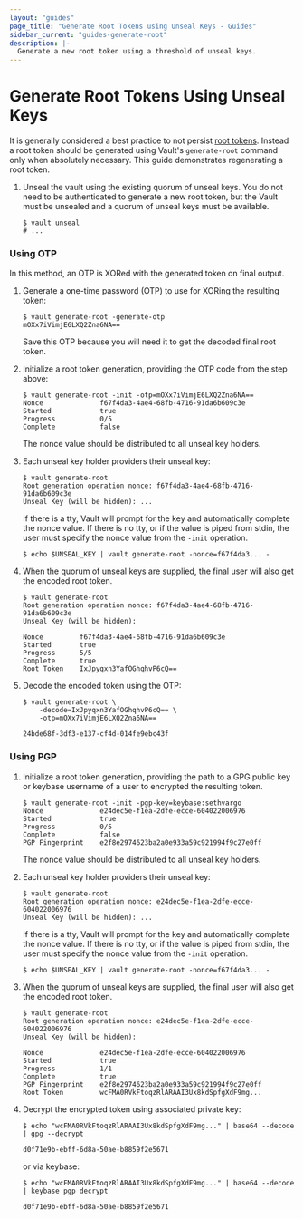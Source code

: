 ```yaml
---
layout: "guides"
page_title: "Generate Root Tokens using Unseal Keys - Guides"
sidebar_current: "guides-generate-root"
description: |-
  Generate a new root token using a threshold of unseal keys.
---
```


# Generate Root Tokens Using Unseal Keys

It is generally considered a best practice to not persist
[root tokens][root-tokens]. Instead a root token should be generated using
Vault's `generate-root` command only when absolutely necessary. This guide
demonstrates regenerating a root token.

1. Unseal the vault using the existing quorum of unseal keys. You do not need to
  be authenticated to generate a new root token, but the Vault must be unsealed
  and a quorum of unseal keys must be available.

    ```shell
    $ vault unseal
    # ...
    ```

### Using OTP

In this method, an OTP is XORed with the generated token on final output.

1. Generate a one-time password (OTP) to use for XORing the resulting token:

    ```text
    $ vault generate-root -generate-otp
    mOXx7iVimjE6LXQ2Zna6NA==
    ```

    Save this OTP because you will need it to get the decoded final root token.

1. Initialize a root token generation, providing the OTP code from the step
   above:

    ```text
    $ vault generate-root -init -otp=mOXx7iVimjE6LXQ2Zna6NA==
    Nonce              f67f4da3-4ae4-68fb-4716-91da6b609c3e
    Started            true
    Progress           0/5
    Complete           false
    ```

    The nonce value should be distributed to all unseal key holders.

1. Each unseal key holder providers their unseal key:

    ```text
    $ vault generate-root
    Root generation operation nonce: f67f4da3-4ae4-68fb-4716-91da6b609c3e
    Unseal Key (will be hidden): ...
    ```

    If there is a tty, Vault will prompt for the key and automatically
    complete the nonce value. If there is no tty, or if the value is piped
    from stdin, the user must specify the nonce value from the `-init`
    operation.

    ```text
    $ echo $UNSEAL_KEY | vault generate-root -nonce=f67f4da3... -
    ```

1. When the quorum of unseal keys are supplied, the final user will also get
   the encoded root token.

    ```text
    $ vault generate-root
    Root generation operation nonce: f67f4da3-4ae4-68fb-4716-91da6b609c3e
    Unseal Key (will be hidden):

    Nonce         f67f4da3-4ae4-68fb-4716-91da6b609c3e
    Started       true
    Progress      5/5
    Complete      true
    Root Token    IxJpyqxn3YafOGhqhvP6cQ==
    ```

1. Decode the encoded token using the OTP:

    ```text
    $ vault generate-root \
        -decode=IxJpyqxn3YafOGhqhvP6cQ== \
        -otp=mOXx7iVimjE6LXQ2Zna6NA==

    24bde68f-3df3-e137-cf4d-014fe9ebc43f
    ```

### Using PGP

1. Initialize a root token generation, providing the path to a GPG public key
   or keybase username of a user to encrypted the resulting token.

    ```text
    $ vault generate-root -init -pgp-key=keybase:sethvargo
    Nonce              e24dec5e-f1ea-2dfe-ecce-604022006976
    Started            true
    Progress           0/5
    Complete           false
    PGP Fingerprint    e2f8e2974623ba2a0e933a59c921994f9c27e0ff
    ```

    The nonce value should be distributed to all unseal key holders.

1. Each unseal key holder providers their unseal key:

    ```text
    $ vault generate-root
    Root generation operation nonce: e24dec5e-f1ea-2dfe-ecce-604022006976
    Unseal Key (will be hidden): ...
    ```

    If there is a tty, Vault will prompt for the key and automatically
    complete the nonce value. If there is no tty, or if the value is piped
    from stdin, the user must specify the nonce value from the `-init`
    operation.

    ```text
    $ echo $UNSEAL_KEY | vault generate-root -nonce=f67f4da3... -
    ```

1. When the quorum of unseal keys are supplied, the final user will also get
   the encoded root token.

    ```text
    $ vault generate-root
    Root generation operation nonce: e24dec5e-f1ea-2dfe-ecce-604022006976
    Unseal Key (will be hidden):

    Nonce              e24dec5e-f1ea-2dfe-ecce-604022006976
    Started            true
    Progress           1/1
    Complete           true
    PGP Fingerprint    e2f8e2974623ba2a0e933a59c921994f9c27e0ff
    Root Token         wcFMA0RVkFtoqzRlARAAI3Ux8kdSpfgXdF9mg...
    ```

1. Decrypt the encrypted token using associated private key:

    ```text
    $ echo "wcFMA0RVkFtoqzRlARAAI3Ux8kdSpfgXdF9mg..." | base64 --decode | gpg --decrypt

    d0f71e9b-ebff-6d8a-50ae-b8859f2e5671
    ```

    or via keybase:

    ```text
    $ echo "wcFMA0RVkFtoqzRlARAAI3Ux8kdSpfgXdF9mg..." | base64 --decode | keybase pgp decrypt

    d0f71e9b-ebff-6d8a-50ae-b8859f2e5671
    ```

[root-tokens]: /docs/concepts/tokens.html#root-tokens
